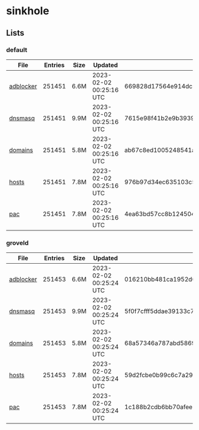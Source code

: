 # sinkhole

## Lists

### default

|File|Entries|Size|Updated|Hash|
|-|-|-|-|-|
|[adblocker](https://raw.githubusercontent.com/groveld/sinkhole/lists/default/adblocker.txt)|251451|6.6M|2023-02-02 00:25:16 UTC|669828d17564e914dc3b8876c0139d8cf8d8bdf04e8c1746ef24196f8342cf85|
|[dnsmasq](https://raw.githubusercontent.com/groveld/sinkhole/lists/default/dnsmasq.txt)|251451|9.9M|2023-02-02 00:25:16 UTC|7615e98f41b2e9b3939f6696b0c9d82abb80a9d5b215bd609094d658f01f84ac|
|[domains](https://raw.githubusercontent.com/groveld/sinkhole/lists/default/domains.txt)|251451|5.8M|2023-02-02 00:25:16 UTC|ab67c8ed1005248541add329cd92a9c07fa6cb1201a308bbcd8f0946f58af5c0|
|[hosts](https://raw.githubusercontent.com/groveld/sinkhole/lists/default/hosts.txt)|251451|7.8M|2023-02-02 00:25:16 UTC|976b97d34ec635103c59f050afd17094c68e2dc8ce71fd224ce2b0b5d1bace66|
|[pac](https://raw.githubusercontent.com/groveld/sinkhole/lists/default/pac.txt)|251451|7.8M|2023-02-02 00:25:16 UTC|4ea63bd57cc8b1245047f689b4b34d74337cb3f70ecb3d7782d78afa10e438dc|

### groveld

|File|Entries|Size|Updated|Hash|
|-|-|-|-|-|
|[adblocker](https://raw.githubusercontent.com/groveld/sinkhole/lists/groveld/adblocker.txt)|251453|6.6M|2023-02-02 00:25:24 UTC|016210bb481ca1952d6147e56e838cdf8050f319a3bd025427b235fc1295b6f0|
|[dnsmasq](https://raw.githubusercontent.com/groveld/sinkhole/lists/groveld/dnsmasq.txt)|251453|9.9M|2023-02-02 00:25:24 UTC|5f0f7cfff5ddae39133c7094c5daddc8815a56e84416af0bf1484284808bbc21|
|[domains](https://raw.githubusercontent.com/groveld/sinkhole/lists/groveld/domains.txt)|251453|5.8M|2023-02-02 00:25:24 UTC|68a57346a787abd5869fe1dc4cee4e1ec4c42f83edf41f676f7438fdef5a5df6|
|[hosts](https://raw.githubusercontent.com/groveld/sinkhole/lists/groveld/hosts.txt)|251453|7.8M|2023-02-02 00:25:24 UTC|59d2fcbe0b99c6c7a29acc2aee9193aa44fd12c0e6970a887e640a12965ad128|
|[pac](https://raw.githubusercontent.com/groveld/sinkhole/lists/groveld/pac.txt)|251453|7.8M|2023-02-02 00:25:24 UTC|1c188b2cdb6bb70afee6db64f5eb4176e5ecb4ae24034a25450baf25e0ce2040|
